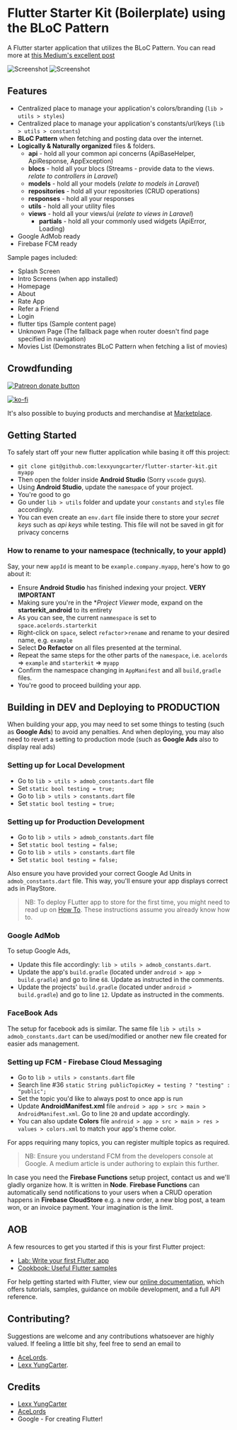 # Flutter Starter Kit (Boilerplate) using the BLoC Pattern

A Flutter starter application that utilizes the BLoC Pattern.
You can read more at [this Medium's excellent post](https://medium.com/flutter-community/handling-network-calls-like-a-pro-in-flutter-31bd30c86be1)

![Screenshot](assets/images/collage2.png?raw=true "Screenshot 1")
![Screenshot](assets/images/collage1.png?raw=true "Screenshot 2")

## Features
- Centralized place to manage your application's colors/branding (`lib > utils > styles`)
- Centralized place to manage your application's constants/url/keys (`lib > utils > constants`)
- **BLoC Pattern** when fetching and posting data over the internet.
- **Logically & Naturally organized** files & folders.
    - **api** - hold all your common api concerns (ApiBaseHelper, ApiResponse, AppException)
    - **blocs** - hold all your blocs (Streams - provide data to the views. *relate to controllers in Laravel*)
    - **models** - hold all your models (*relate to models in Laravel*)
    - **repositories** - hold all your repositories (CRUD operations)
    - **responses** - hold all your responses 
    - **utils** - hold all your utility files
    - **views** - hold all your views/ui (*relate to views in Laravel*)
        - **partials** - hold all your commonly used widgets (ApiError, Loading)
- Google AdMob ready
- Firebase FCM ready

Sample pages included:
- Splash Screen
- Intro Screens (when app installed)
- Homepage
- About
- Rate App
- Refer a Friend
- Login
- flutter tips (Sample content page)
- Unknown Page (The fallback page when router doesn't find page specified in navigation)
- Movies List (Demonstrates BLoC Pattern when fetching a list of movies)


## Crowdfunding
<a href="https://patreon.com/lexxyungcarter"><img src="https://c5.patreon.com/external/logo/become_a_patron_button.png" alt="Patreon donate button" /> </a>

[![ko-fi](https://www.ko-fi.com/img/githubbutton_sm.svg)](https://ko-fi.com/P5P81D3VE)

It's also possible to buying products and merchandise at [Marketplace](https://store.acelords.space).

## Getting Started
To safely start off your new flutter application while basing it off this project:
- `git clone git@github.com:lexxyungcarter/flutter-starter-kit.git myapp`
- Then open the folder inside **Android Studio** (Sorry `vscode` guys).
- Using **Android Studio**, update the `namespace` of your project. 
- You're good to go
- Go under `lib > utils` folder and update your `constants` and `styles` file accordingly.
- You can even create an `env.dart` file inside there to store your *secret keys* such as *api keys* while testing. This file will not be saved in git for privacy concerns

### How to rename to your namespace (technically, to your appId)
Say, your new `appId` is meant to be `example.company.myapp`, here's how to go about it:
- Ensure **Android Studio** has finished indexing your project. **VERY IMPORTANT**
- Making sure you're in the **Project Viewer* mode, expand on the **starterkit_android** to its entirety
- As you can see, the current `nammespace` is set to `space.acelords.starterkit`
- Right-click on `space`, select `refactor`>`rename` and rename to your desired name, e.g. `example`
- Select **Do Refactor** on all files presented at the terminal.
- Repeat the same steps for the other parts of the `namespace`, i.e. `acelords` => `example` and `starterkit` => `myapp`
- Confirm the namespace changing in `AppManifest` and all `build,gradle` files.
- You're good to proceed building your app.

## Building in DEV and Deploying to PRODUCTION
When building your app, you may need to set some things to testing (such as **Google Ads**) to avoid any penalties. And when deploying, you may also need to revert a setting to production mode (such as **Google Ads** also to display real ads)

### Setting up for Local Development
- Go to `lib > utils > admob_constants.dart` file
- Set `static bool testing = true;`
- Go to `lib > utils > constants.dart` file
- Set `static bool testing = true;`

### Setting up for Production Development
- Go to `lib > utils > admob_constants.dart` file
- Set `static bool testing = false;`
- Go to `lib > utils > constants.dart` file
- Set `static bool testing = false;`

Also ensure you have provided your correct Google Ad Units in `admob_constants.dart` file. This way, you'll ensure your app displays correct ads in PlayStore.

> NB: To deploy FLutter app to store for the first time, you might need to read up on [How To](https://flutter.dev/docs/deployment/android). These instructions assume you already know how to. 

### Google AdMob
To setup Google Ads, 
- Update this file accordingly: `lib > utils > admob_constants.dart`.
- Update the app's `build.gradle` (located under `android > app > build.gradle`) and go to line `68`. Update as instructed in the comments. 
- Update the projects' `build.gradle` (located under `android > build.gradle`) and go to line `12`. Update as instructed in the comments. 


### FaceBook Ads
The setup for facebook ads is similar. The same file `lib > utils > admob_constants.dart` can be used/modified or another new file created for easier ads management.


### Setting up FCM - Firebase Cloud Messaging
- Go to `lib > utils > constants.dart` file
- Search line #36 `static String publicTopicKey = testing ? "testing" : "public";`
- Set the topic you'd like to always post to once app is run
- Update **AndroidManifest.xml** file  `android > app > src > main > AndroidManifest.xml`. Go to line `20` and update accordingly.
- You can also update **Colors** file `android > app > src > main > res > values > colors.xml` to match your app's theme color.

For apps requiring many topics, you can register multiple topics as required.
> NB: Ensure you understand FCM from the developers console at Google. A medium article is under authoring to explain this further.

In case you need the **Firebase Functions** setup project, contact us and we'll gladly organize how. It is written in **Node**. **Firebase Functions** can automatically send notifications to your users when a CRUD operation happens in **Firebase CloudStore** e.g. a new order, a new blog post, a team won, or an invoice payment. Your imagination is the limit.

## AOB
A few resources to get you started if this is your first Flutter project:

- [Lab: Write your first Flutter app](https://flutter.dev/docs/get-started/codelab)
- [Cookbook: Useful Flutter samples](https://flutter.dev/docs/cookbook)

For help getting started with Flutter, view our
[online documentation](https://flutter.dev/docs), which offers tutorials,
samples, guidance on mobile development, and a full API reference.


## Contributing?
Suggestions are welcome and any contributions whatsoever are highly valued. If feeling a little bit shy, feel free to send an email to 
- [AceLords](mailto:info@acelords.space).
- [Lexx YungCarter](mailto:lexx@acelords.space).


## Credits
- [Lexx YungCarter](https://github.com/lexxyungcarter)
- [AceLords](mailto:info@acelords.space)
- Google - For creating Flutter!
